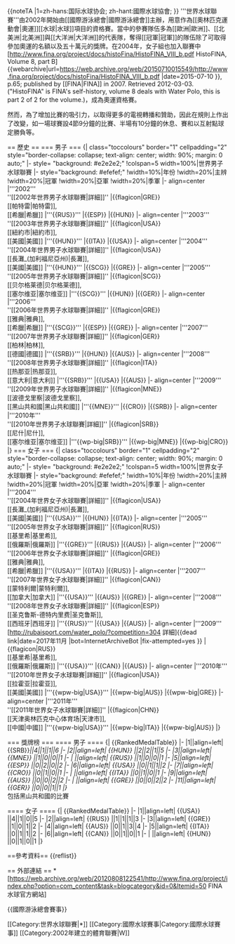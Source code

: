{{noteTA
|1=zh-hans:国际水球协会; zh-hant:國際水球協會;
}}
'''世界水球聯賽'''由2002年開始由[[國際游泳總會|國際游泳總會]]主辦，用意作為[[奧林匹克運動會|奧運]][[水球|水球]]項目的資格賽。當中的參賽隊伍多為[[歐洲|歐洲]]、[[北美洲|北美洲]]與[[大洋洲|大洋洲]]的代表隊，奪得[[冠軍|冠軍]]的隊伍除了可取得參加奧運的名額以及五十萬元的獎牌。在2004年，女子組也加入聯賽中<ref>[http://www.fina.org/project/docs/histoFina/HistoFINA_VIII_b.pdf HistoFINA, Volume 8, part B] {{webarchive|url=https://web.archive.org/web/20150710015549/http://www.fina.org/project/docs/histoFina/HistoFINA_VIII_b.pdf |date=2015-07-10 }}, p.65; published by [[FINA|FINA]] in 2007. Retrieved 2012-03-03. ("HistoFINA" is FINA's self-history, volume 8 deals with Water Polo, this is part 2 of 2 for the volume.)</ref>，成為奧運資格賽。

然而，為了增加比賽的吸引力，以取得更多的電視轉播和贊助，因此在規則上作出了改變，如一場球賽設4節9分鐘的比賽、半場有10分鐘的休息、賽和以互射點球定勝負等。

== 歷史 ==
=== 男子 ===
{| class="toccolours" border="1" cellpadding="2" style="border-collapse: collapse; text-align: center; width: 90%; margin: 0 auto;"
|- style= "background: #e2e2e2;"
!colspan=5 width=100%|世界男子水球聯賽
|- style="background: #efefef;"
!width=10%|年份
!width=20%|主辨
!width=20%|冠軍
!width=20%|亞軍
!width=20%|季軍
|- align=center
|'''2002'''<br />''[[2002年世界男子水球聯賽|詳細]]''
|{{flagicon|GRE}}<br />[[帕特雷|帕特雷]],<br /> [[希臘|希臘]]
|'''{{RUS}}'''
|{{ESP}}
|{{HUN}}
|- align=center
|'''2003'''<br />''[[2003年世界男子水球聯賽|詳細]]''
|{{flagicon|USA}}<br />[[紐約市|紐約市]],<br /> [[美國|美國]]
|'''{{HUN}}'''
|{{ITA}}
|{{USA}}
|- align=center
|'''2004'''<br />''[[2004年世界男子水球聯賽|詳細]]''
|{{flagicon|USA}}<br />[[長灘_(加利福尼亞州)|長灘]],<br /> [[美國|美國]]
|'''{{HUN}}'''
|{{SCG}}
|{{GRE}}
|- align=center
|'''2005'''<br />''[[2005年世界男子水球聯賽|詳細]]''
|{{flagicon|SCG}}<br />[[贝尔格莱德|贝尔格莱德]],<br /> [[塞尔维亚|塞尔维亚]]
|'''{{SCG}}'''
|{{HUN}}
|{{GER}}
|- align=center
|'''2006'''<br />''[[2006年世界男子水球聯賽|詳細]]''
|{{flagicon|GRE}}<br />[[雅典|雅典]],<br /> [[希臘|希臘]]
|'''{{SCG}}'''
|{{ESP}}
|{{GRE}}
|- align=center
|'''2007'''<br />''[[2007年世界男子水球聯賽|詳細]]''
|{{flagicon|GER}}<br />[[柏林|柏林]],<br /> [[德國|德國]]
|'''{{SRB}}'''
|{{HUN}}
|{{AUS}}
|- align=center
|'''2008'''<br />''[[2008年世界男子水球聯賽|詳細]]''
|{{flagicon|ITA}}<br />[[热那亚|热那亚]],<br /> [[意大利|意大利]]
|'''{{SRB}}'''
|{{USA}}
|{{AUS}}
|- align=center
|'''2009'''<br />''[[2009年世界男子水球聯賽|詳細]]''
|{{flagicon|MNE}}<br />[[波德戈里察|波德戈里察]],<br /> [[黑山共和國|黑山共和國]]
|'''{{MNE}}'''
|{{CRO}}
|{{SRB}}
|- align=center
|'''2010年'''<br>''[[2010年世界男子水球聯賽|詳細]]''
|{{flagicon|SRB}}<br>[[尼什|尼什]],<br> [[塞尔维亚|塞尔维亚]]
|'''{{wp-big|SRB}}'''
|{{wp-big|MNE}}
|{{wp-big|CRO}}
|}
=== 女子 ===
{| class="toccolours" border="1" cellpadding="2" style="border-collapse: collapse; text-align: center; width: 90%; margin: 0 auto;"
|- style= "background: #e2e2e2;"
!colspan=5 width=100%|世界女子水球聯賽
|- style="background: #efefef;"
!width=10%|年份
!width=20%|主辨
!width=20%|冠軍
!width=20%|亞軍
!width=20%|季軍
|- align=center
|'''2004'''<br />''[[2004年世界女子水球聯賽|詳細]]''
|{{flagicon|USA}}<br />[[長灘_(加利福尼亞州)|長灘]],<br /> [[美國|美國]]
|'''{{USA}}'''
|{{HUN}}
|{{ITA}}
|- align=center
|'''2005'''<br />''[[2005年世界女子水球聯賽|詳細]]''
|{{flagicon|RUS}}<br />[[基里希|基里希]],<br /> [[俄羅斯|俄羅斯]]
|'''{{GRE}}'''
|{{RUS}}
|{{AUS}}
|- align=center
|'''2006'''<br />''[[2006年世界女子水球聯賽|詳細]]''
|{{flagicon|GRE}}<br />[[雅典|雅典]],<br /> [[希臘|希臘]]
|'''{{USA}}'''
|{{ITA}}
|{{RUS}}
|- align=center
|'''2007'''<br />''[[2007年世界女子水球聯賽|詳細]]''
|{{flagicon|CAN}}<br />[[蒙特利爾|蒙特利爾]],<br /> [[加拿大|加拿大]]
|'''{{USA}}'''
|{{AUS}}
|{{GRE}}
|- align=center
|'''2008'''<br />''[[2008年世界女子水球聯賽|詳細]]''
|{{flagicon|ESP}}<br />[[圣克鲁斯-德特内里费|圣克鲁斯]],<br /> [[西班牙|西班牙]]
|'''{{RUS}}'''
|{{USA}}
|{{AUS}}
|- align=center
|'''2009'''<br />[http://rubaisport.com/water_polo/?competition=304 詳細]{{dead link|date=2017年11月 |bot=InternetArchiveBot |fix-attempted=yes }}
|{{flagicon|RUS}}<br />[[基里希|基里希]],<br /> [[俄羅斯|俄羅斯]]
|'''{{USA}}'''
|{{CAN}}
|{{AUS}}
|- align=center
|'''2010年'''<br>''[[2010年世界女子水球聯賽|詳細]]''
|{{flagicon|USA}}<br>[[拉霍亚|拉霍亚]],<br> [[美國|美國]]
|'''{{wpw-big|USA}}'''
|{{wpw-big|AUS}}
|{{wpw-big|GRE}}
|- align=center
|'''2011年'''<br>''[[2011年世界女子水球聯賽|詳細]]''
|{{flagicon|CHN}}<br>[[天津奥林匹克中心体育场|天津市]],<br> [[中國|中國]]
|'''{{wpw-big|USA}}'''
|{{wpw-big|ITA}}
|{{wpw-big|AUS}}
|}

=== 獎牌榜 ===
==== 男子 ====
{| {{RankedMedalTable}} 
|- 
|1||align=left| {{SRB}}*||4||1||1||6 
|- 
|2||align=left| {{HUN}} ||2||2||1||5 
|- 
|3||align=left| {{MNE}} ||1||0||0||1 
|- 
| ||align=left| {{RUS}} ||1||0||0||1 
|- 
|5||align=left| {{ESP}} ||0||2||0||2 
|- 
|6||align=left| {{USA}} ||0||1||1||2 
|- 
|7||align=left| {{CRO}} ||0||1||0||1 
|- 
| ||align=left| {{ITA}} ||0||1||0||1 
|- 
|9||align=left| {{AUS}} ||0||0||2||2 
|- 
| ||align=left| {{GRE}} ||0||0||2||2 
|- 
|11||align=left| {{GER}} ||0||0||1||1 
|} 
<br /> <nowiki>*</nowiki> 包括黑山共和國的比賽 

==== 女子 ====
{| {{RankedMedalTable}} 
|- 
|1||align=left| {{USA}} ||4||1||0||5 
|- 
|2||align=left| {{RUS}} ||1||1||1||3 
|- 
|3||align=left| {{GRE}} ||1||0||1||2 
|- 
|4||align=left| {{AUS}} ||0||1||3||4 
|- 
|5||align=left| {{ITA}} ||0||1||1||2 
|- 
|6||align=left| {{CAN}} ||0||1||0||1 
|- 
| ||align=left| {{HUN}} ||0||1||0||1 
|} 

==參考資料==
{{reflist}}

== 外部連結 ==
*[https://web.archive.org/web/20120808122541/http://www.fina.org/project/index.php?option=com_content&task=blogcategory&id=0&Itemid=50 FINA水球官方網站]

{{國際游泳總會賽事}}

[[Category:世界水球聯賽|*]]
[[Category:國際水球賽事|Category:國際水球賽事]]
[[Category:2002年建立的體育聯賽|W]]